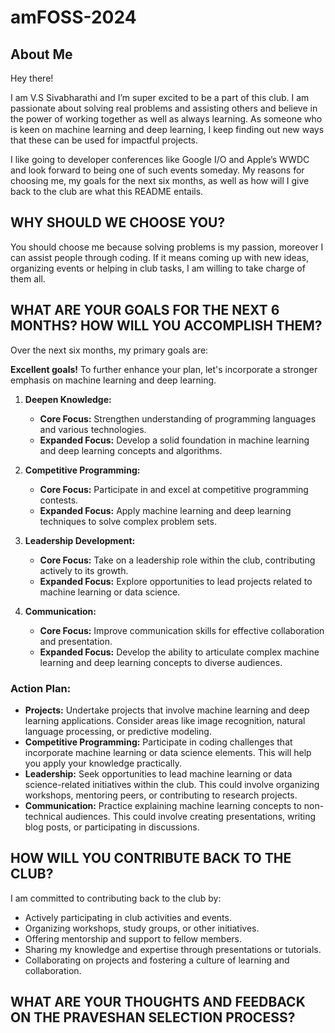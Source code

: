 # amFOSS-2024

## About Me

Hey there!

I am V.S Sivabharathi and I’m super excited to be a part of this club. I am passionate about solving real problems and assisting others and believe in the power of working together as well as always learning. As someone who is keen on machine learning and deep learning, I keep finding out new ways that these can be used for impactful projects.

I like going to developer conferences like Google I/O and Apple’s WWDC and look forward to being one of such events someday. My reasons for choosing me, my goals for the next six months, as well as how will I give back to the club are what this README entails.

## WHY SHOULD WE CHOOSE YOU?

You should choose me because solving problems is my passion, moreover I can assist people through coding. If it means coming up with new ideas, organizing events or helping in club tasks, I am willing to take charge of them all.

## WHAT ARE YOUR GOALS FOR THE NEXT 6 MONTHS? HOW WILL YOU ACCOMPLISH THEM?

Over the next six months, my primary goals are:

**Excellent goals!** To further enhance your plan, let's incorporate a stronger emphasis on machine learning and deep learning.

1. **Deepen Knowledge:**

   - **Core Focus:** Strengthen understanding of programming languages and various technologies.
   - **Expanded Focus:** Develop a solid foundation in machine learning and deep learning concepts and algorithms.

2. **Competitive Programming:**

   - **Core Focus:** Participate in and excel at competitive programming contests.
   - **Expanded Focus:** Apply machine learning and deep learning techniques to solve complex problem sets.

3. **Leadership Development:**

   - **Core Focus:** Take on a leadership role within the club, contributing actively to its growth.
   - **Expanded Focus:** Explore opportunities to lead projects related to machine learning or data science.

4. **Communication:**
   - **Core Focus:** Improve communication skills for effective collaboration and presentation.
   - **Expanded Focus:** Develop the ability to articulate complex machine learning and deep learning concepts to diverse audiences.

### Action Plan:

- **Projects:** Undertake projects that involve machine learning and deep learning applications. Consider areas like image recognition, natural language processing, or predictive modeling.
- **Competitive Programming:** Participate in coding challenges that incorporate machine learning or data science elements. This will help you apply your knowledge practically.
- **Leadership:** Seek opportunities to lead machine learning or data science-related initiatives within the club. This could involve organizing workshops, mentoring peers, or contributing to research projects.
- **Communication:** Practice explaining machine learning concepts to non-technical audiences. This could involve creating presentations, writing blog posts, or participating in discussions.

## HOW WILL YOU CONTRIBUTE BACK TO THE CLUB?

I am committed to contributing back to the club by:

- Actively participating in club activities and events.
- Organizing workshops, study groups, or other initiatives.
- Offering mentorship and support to fellow members.
- Sharing my knowledge and expertise through presentations or tutorials.
- Collaborating on projects and fostering a culture of learning and collaboration.

## WHAT ARE YOUR THOUGHTS AND FEEDBACK ON THE PRAVESHAN SELECTION PROCESS?
